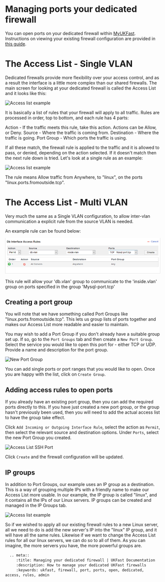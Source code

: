 # Managing ports your dedicated firewall

You can open ports on your dedicated firewall within [MyUKFast](https://www.ukfast.co.uk/myukfast.html). Instructions on viewing your existing firewall configuration are provided in [this guide](viewconfig.html).

# The Access List - Single VLAN

Dedicated firewalls provide more flexibility over your access control, and as a result the interface is a little more complex than our shared firewalls. The main screen for looking at your dedicated firewall is called the Access List and it looks like this:

![Access list example](files/dedi_access_list.png)

It is basically a list of rules that your firewall will apply to all traffic. Rules are processed in order, top to bottom, and each rule has 4 parts:

Action - If the traffic meets this rule, take this action. Actions can be Allow, or Deny.
Source - Where the traffic is coming from.
Destination - Where the traffic is going.
Port Group - Which ports the traffic is using.

If all these match, the firewall rule is applied to the traffic and it is allowed to pass, or denied, depending on the action selected. If it doesn't match then the next rule down is tried. Let's look at a single rule as an example:

![Access list example](files/dedi_access_list_single.png)

The rule means Allow traffic from Anywhere, to "linux", on the ports "linux.ports.fromoutside.tcp".

# The Access List - Multi VLAN

Very much the same as a Single VLAN configuration, to allow inter-vlan communication a explicit rule from the source VLAN is needed.

An example rule can be found below:

![Access list example](files/dedi_access_list_multi_zone.png)

This rule will allow your 'db.vlan' group to communicate to the 'inside.vlan' group on ports specified in the group 'Mysql-port.tcp'


## Creating a port group

You will note that we have something called Port Groups like "linux.ports.fromoutside.tcp". This lets us group lists of ports together and makes our Access List more readable and easier to maintain.

You may wish to add a Port Group if you don't already have a suitable group set up.  If so, go to the `Port Groups` tab and then create a `New Port Group`.  Select the service you would like to open this port for - either TCP or UDP. Provide a name and description for the port group.

![New Port Group](files/new-port-group.png)

You can add single ports or port ranges that you would like to open.  Once you are happy with the list, click on `Create Group`.

## Adding access rules to open ports

If you already have an existing port group, then you can add the required ports directly to this.  If you have just created a new port group, or the group hasn't previously been used, then you will need to add the actual access list to have the group take effect.

Click `Add Incoming or Outgoing Interface Rule`, select the action as `Permit`, then select the relevant source and destination options. Under `Ports`, select the new Port Group you created.

![Access List SSH Port](files/access-list-ssh-group.png)

Click `Create` and the firewall configuration will be updated.

## IP groups

In addition to Port Groups, our example uses an IP group as a destination. This is a way of grouping multiple IPs with a friendly name to make our Access List more usable. In our example, the IP group is called "linux", and it contains all the IPs of our Linux servers. IP groups can be created and managed in the IP Groups tab.

![Access list example](files/dedi_ip_groups.png)

So if we wished to apply all our existing firewall rules to a new Linux server, all we need to do is add the new server's IP into the "linux" IP group, and it will have all the same rules. Likewise if we want to change the Access List rules for all our linux servers, we can do so to all of them. As you can imagine, the more servers you have, the more powerful groups are.

```eval_rst
  .. meta::
     :title: Managing your dedicated firewall | UKFast Documentation
     :description: How to manage your dedicated UKFast firewalls
     :keywords: ukfast, firewall, port, ports, open, dedicated, access, rules, admin
```
